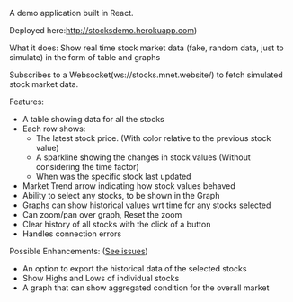 A demo application built in React.

Deployed here:http://stocksdemo.herokuapp.com)

What it does: Show real time stock market data (fake, random data, just to simulate) in the form of table and graphs

Subscribes to a Websocket(ws://stocks.mnet.website/) to fetch simulated stock market data.

Features:
  - A table showing data for all the stocks
  - Each row shows:
    - The latest stock price. (With color relative to the previous stock value)
    - A sparkline showing the changes in stock values (Without considering the time factor)
    - When was the specific stock last updated
  - Market Trend arrow indicating how stock values behaved
  - Ability to select any stocks, to be shown in the Graph
  - Graphs can show historical values wrt time for any stocks selected
  - Can zoom/pan over graph, Reset the zoom
  - Clear history of all stocks with the click of a button
  - Handles connection errors
  
Possible Enhancements: ([See issues](https://github.com/virajvchavan/stocks/issues))
  - An option to export the historical data of the selected stocks
  - Show Highs and Lows of individual stocks
  - A graph that can show aggregated condition for the overall market
